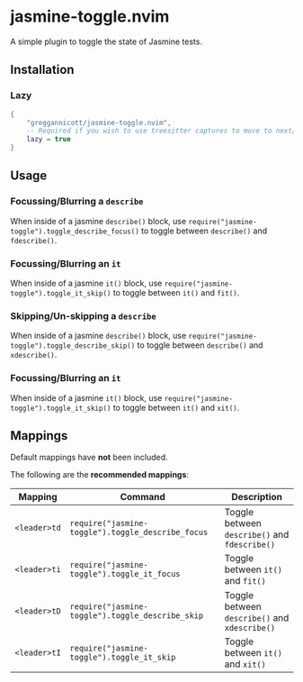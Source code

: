 # jasmine-toggle.nvim

A simple plugin to toggle the state of Jasmine tests.

## Installation

### Lazy

```lua
{
    "greggannicott/jasmine-toggle.nvim",
    -- Required if you wish to use treesitter captures to move to next/previous test
    lazy = true
}
```

## Usage

### Focussing/Blurring a `describe`

When inside of a jasmine `describe()` block, use `require("jasmine-toggle").toggle_describe_focus()` to toggle between `describe()` and `fdescribe()`.

### Focussing/Blurring an `it`

When inside of a jasmine `it()` block, use `require("jasmine-toggle").toggle_it_skip()` to toggle between `it()` and `fit()`.

### Skipping/Un-skipping a `describe`

When inside of a jasmine `describe()` block, use `require("jasmine-toggle").toggle_describe_skip()` to toggle between `describe()` and `xdescribe()`.

### Focussing/Blurring an `it`

When inside of a jasmine `it()` block, use `require("jasmine-toggle").toggle_it_skip()` to toggle between `it()` and `xit()`.

## Mappings

Default mappings have **not** been included.

The following are the **recommended mappings**:

| Mapping      | Command                                           | Description                                   |
| ------------ | ------------------------------------------------- | --------------------------------------------- |
| `<leader>td` | `require("jasmine-toggle").toggle_describe_focus` | Toggle between `describe()` and `fdescribe()` |
| `<leader>ti` | `require("jasmine-toggle").toggle_it_focus`       | Toggle between `it()` and `fit()`             |
| `<leader>tD` | `require("jasmine-toggle").toggle_describe_skip`  | Toggle between `describe()` and `xdescribe()` |
| `<leader>tI` | `require("jasmine-toggle").toggle_it_skip`        | Toggle between `it()` and `xit()`             |
